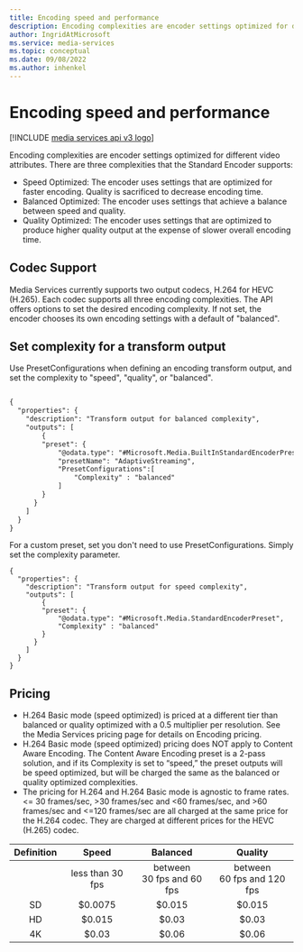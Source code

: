 ```yaml
---
title: Encoding speed and performance
description: Encoding complexities are encoder settings optimized for different video attributes. There are three complexities that the Standard Encoder supports Speed Optimized - The encoder uses settings that are optimized for faster encoding. Quality is sacrificed to decrease encoding time. Balanced Optimized - The encoder uses settings that achieve a balance between speed and quality and Quality Optimized -The encoder uses settings that are optimized to produce higher quality output at the expense of slower overall encoding time.
author: IngridAtMicrosoft
ms.service: media-services
ms.topic: conceptual
ms.date: 09/08/2022
ms.author: inhenkel
---
```


# Encoding speed and performance

[!INCLUDE [media services api v3 logo](./includes/v3-hr.md)]

Encoding complexities are encoder settings optimized for different video attributes. There are three complexities that the Standard Encoder supports:

- Speed Optimized: The encoder uses settings that are optimized for faster encoding. Quality is sacrificed to decrease encoding time.
- Balanced Optimized: The encoder uses settings that achieve a balance between speed and quality.
- Quality Optimized: The encoder uses settings that are optimized to produce higher quality output at the expense of slower overall encoding time.

## Codec Support

Media Services currently supports two output codecs, H.264 for HEVC (H.265). Each codec supports all three encoding complexities. The API offers options to set the desired encoding complexity. If not set, the encoder chooses its own encoding settings with a default of "balanced".

## Set complexity for a transform output

Use PresetConfigurations when defining an encoding transform output, and set the complexity to "speed", "quality", or "balanced".

```rest

{
  "properties": {
    "description": "Transform output for balanced complexity",
    "outputs": [
        {
        "preset": {
            "@odata.type": "#Microsoft.Media.BuiltInStandardEncoderPreset",
            "presetName": "AdaptiveStreaming",
            "PresetConfigurations":[
                "Complexity" : "balanced"
            ]
        }
      }
    ]
  }
}
```

For a custom preset, set you don't need to use PresetConfigurations.  Simply set the complexity parameter.

```
{
  "properties": {
    "description": "Transform output for speed complexity",
    "outputs": [
        {
        "preset": {
            "@odata.type": "#Microsoft.Media.StandardEncoderPreset",
            "Complexity" : "balanced"
        }
      }
    ]
  }
}
```

## Pricing

- H.264 Basic mode (speed optimized) is priced at a different tier than balanced or quality optimized with a 0.5 multiplier per resolution. See the Media Services pricing page for details on Encoding pricing.
- H.264 Basic mode (speed optimized) pricing does NOT apply to Content Aware Encoding. The Content Aware Encoding preset is a 2-pass solution, and if its Complexity is set to “speed,” the preset outputs will be speed optimized, but will be charged the same as the balanced or quality optimized complexities.
- The pricing for H.264 and H.264 Basic mode is agnostic to frame rates. <= 30 frames/sec, >30 frames/sec and <60 frames/sec, and >60 frames/sec and <=120 frames/sec are all charged at the same price for the H.264 codec. They are charged at different prices for the HEVC (H.265) codec.

| **Definition** | **Speed**         | **Balanced**              | **Quality**                |
| :------------: | :---------------: | :-----------------------: | :------------------------: |
|                | less than 30 fps  | between<br/>30 fps and 60 fps | between<br/>60 fps and 120 fps |
| SD             | $0.0075           | $0.015                    | $0.015                     |
| HD             | $0.015            | $0.03                     | $0.03                      |
| 4K             | $0.03             | $0.06                     | $0.06                      |
